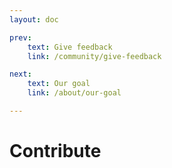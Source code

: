 ```yaml
---
layout: doc

prev:
    text: Give feedback
    link: /community/give-feedback

next:
    text: Our goal
    link: /about/our-goal

---
```


# Contribute
